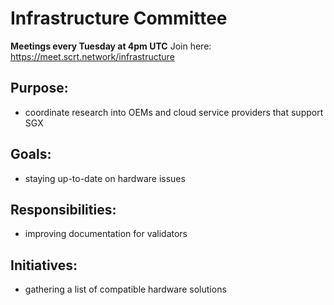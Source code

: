 <slim-column>

# Infrastructure Committee

**Meetings every Tuesday at 4pm UTC**
Join here: https://meet.scrt.network/infrastructure

## Purpose:
* coordinate research into OEMs and cloud service providers that support SGX

## Goals:
* staying up-to-date on hardware issues

## Responsibilities:
* improving documentation for validators

## Initiatives:
* gathering a list of compatible hardware solutions

</slim-column>